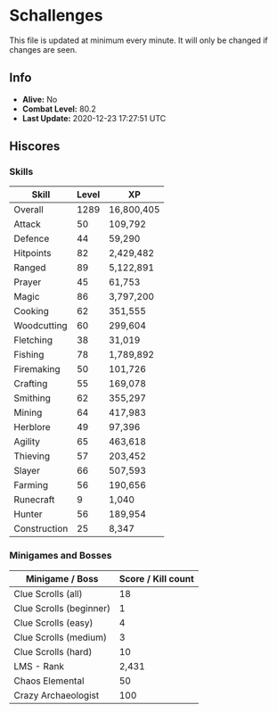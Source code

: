 # Schallenges

This file is updated at minimum every minute. It will only be changed if changes are seen.

## Info

 - **Alive:** No
 - **Combat Level:** 80.2
 - **Last Update:** 2020-12-23 17:27:51 UTC

## Hiscores

### Skills

| Skill | Level | XP |
|--|--|--|
| Overall | 1289 | 16,800,405 |
| Attack | 50 | 109,792 |
| Defence | 44 | 59,290 |
| Hitpoints | 82 | 2,429,482 |
| Ranged | 89 | 5,122,891 |
| Prayer | 45 | 61,753 |
| Magic | 86 | 3,797,200 |
| Cooking | 62 | 351,555 |
| Woodcutting | 60 | 299,604 |
| Fletching | 38 | 31,019 |
| Fishing | 78 | 1,789,892 |
| Firemaking | 50 | 101,726 |
| Crafting | 55 | 169,078 |
| Smithing | 62 | 355,297 |
| Mining | 64 | 417,983 |
| Herblore | 49 | 97,396 |
| Agility | 65 | 463,618 |
| Thieving | 57 | 203,452 |
| Slayer | 66 | 507,593 |
| Farming | 56 | 190,656 |
| Runecraft | 9 | 1,040 |
| Hunter | 56 | 189,954 |
| Construction | 25 | 8,347 |

### Minigames and Bosses

| Minigame / Boss | Score / Kill count |
|--|--|
| Clue Scrolls (all) | 18 |
| Clue Scrolls (beginner) | 1 |
| Clue Scrolls (easy) | 4 |
| Clue Scrolls (medium) | 3 |
| Clue Scrolls (hard) | 10 |
| LMS - Rank | 2,431 |
| Chaos Elemental | 50 |
| Crazy Archaeologist | 100 |

